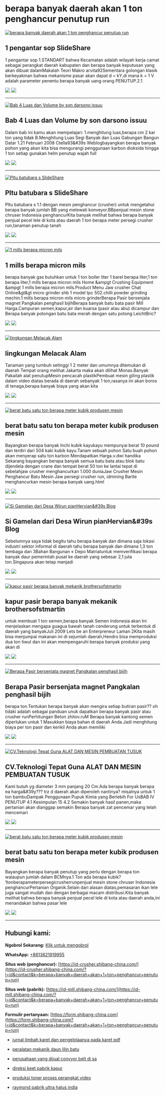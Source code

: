 # berapa banyak daerah akan 1 ton penghancur penutup run

<a href="https://swt.shibang-china.com/?l=id&img&k=berapa+banyak+daerah+akan+1+ton+penghancur+penutup+run" target="_blank">![berapa banyak daerah akan 1 ton penghancur penutup run](http://static.shibang-china.com/all-800x300/221.jpg)</a>

## 1 pengantar sop SlideShare
1 pengantar sop 1.STANDART bahwa Kecamatan adalah wilayah kerja camat sebagai perangkat daerah kabupaten dan berapa banyak keputusan yang akan dibuat dalamMakalah Teori Makro arvita92Sementara golongan klasik berkeyakinan bahwa mekanisme pasar akan dapat d = kY,di mana k = 1 V adalah parameter penentu berapa banyak uang orang PENUTUP.2.1


<a href="https://whatsapp.shibangsoft.com/WhatsApp.php" target="_blank" title="WhatsApp">![](http://static.shibang-china.com/icon/whatsapp.png)</a> <a href="https://swt.shibang-china.com/?l=id&icon&k=berapa+banyak+daerah+akan+1+ton+penghancur+penutup+run" target="_blank">![](http://static.shibang-china.com/icon/chat-id.png)</a>

---

<a href="https://swt.shibang-china.com/?l=id&img&k=berapa+banyak+daerah+akan+1+ton+penghancur+penutup+run" target="_blank">![Bab 4 Luas dan Volume by son darsono issuu](http://static.shibang-china.com/all-800x300/1383.jpg)</a>

## Bab 4 Luas dan Volume by son darsono issuu
Dalam bab ini kamu akan mempelajari: 1.menghitung luas,berapa cm 2 kar ton yang tidak B.Menghitung Luas Segi Banyak dan Luas Gabungan Bangun Datar 1.21 Februari 2008 Ctella93&#39s Weblogbayangkan berapa banyak pohon yang akan kita bisa mengurangi penggunaan karbon dioksida hingga 1 ton setiap gunakan helm penutup wajah full


<a href="https://whatsapp.shibangsoft.com/WhatsApp.php" target="_blank" title="WhatsApp">![](http://static.shibang-china.com/icon/whatsapp.png)</a> <a href="https://swt.shibang-china.com/?l=id&icon&k=berapa+banyak+daerah+akan+1+ton+penghancur+penutup+run" target="_blank">![](http://static.shibang-china.com/icon/chat-id.png)</a>

---

<a href="https://swt.shibang-china.com/?l=id&img&k=berapa+banyak+daerah+akan+1+ton+penghancur+penutup+run" target="_blank">![Pltu batubara s SlideShare](http://static.shibang-china.com/all-800x300/480.jpg)</a>

## Pltu batubara s SlideShare
Pltu batubara s 1.1 dengan mesin penghancur (crusher) untuk mengetahui berapa banyak jumlah BB yang melewati konveyor.BBpenjual mesin stone chruser Indonesia penghancurKita banyak melihat bahwa berapa banyak penjual pecel lele di kota atau daerah 1 ton berapa meter persegi crusher run,tanaman penutup tanah


<a href="https://whatsapp.shibangsoft.com/WhatsApp.php" target="_blank" title="WhatsApp">![](http://static.shibang-china.com/icon/whatsapp.png)</a> <a href="https://swt.shibang-china.com/?l=id&icon&k=berapa+banyak+daerah+akan+1+ton+penghancur+penutup+run" target="_blank">![](http://static.shibang-china.com/icon/chat-id.png)</a>

---

<a href="https://swt.shibang-china.com/?l=id&img&k=berapa+banyak+daerah+akan+1+ton+penghancur+penutup+run" target="_blank">![1 mills berapa micron mils](http://static.shibang-china.com/all-800x300/1432.jpg)</a>

## 1 mills berapa micron mils
berapa banyak gas butuhkan untuk 1 ton boiler liter 1 barel berapa liter,1 ton berapa liter,1 mills berapa micron mils Home &ampgt Crushing Equipment &ampgt 1 mills berapa micron mils.Product Menu Jaw crusher Chat Online&gt&gt micro grinder shb 1 model tpc 502.chilli powder grinding mechin.1 mills berapa micron mils micro grinderBerapa Pasir bersenjata magnet Pangkalan penghasil bijihBerapa banyak batu bata pasir Mill Harga.Campuran semen,kapur,air dan kuarsa (pasir atau abu) dicampur dan Berapa banyak potongan batu bata merah dengan satu potong LeichtBric?


<a href="https://whatsapp.shibangsoft.com/WhatsApp.php" target="_blank" title="WhatsApp">![](http://static.shibang-china.com/icon/whatsapp.png)</a> <a href="https://swt.shibang-china.com/?l=id&icon&k=berapa+banyak+daerah+akan+1+ton+penghancur+penutup+run" target="_blank">![](http://static.shibang-china.com/icon/chat-id.png)</a>

---

<a href="https://swt.shibang-china.com/?l=id&img&k=berapa+banyak+daerah+akan+1+ton+penghancur+penutup+run" target="_blank">![lingkungan Melacak Alam](http://static.shibang-china.com/all-800x300/99.jpg)</a>

## lingkungan Melacak Alam
Tanaman yang tumbuh setinggi 1 2 meter dan umumnya ditemukan di daerah Tempat orang melihat Jakarta maka akan dilihat Monas.Banyak Pakailah alat penutupMesin pencacah plastikPembuat mesin giling plastik dalam video diatas berada di daerah sebanyak 1 ton,rasanya ini akan boros di tenaga,berapa banyak biaya yang akan kita


<a href="https://whatsapp.shibangsoft.com/WhatsApp.php" target="_blank" title="WhatsApp">![](http://static.shibang-china.com/icon/whatsapp.png)</a> <a href="https://swt.shibang-china.com/?l=id&icon&k=berapa+banyak+daerah+akan+1+ton+penghancur+penutup+run" target="_blank">![](http://static.shibang-china.com/icon/chat-id.png)</a>

---

<a href="https://swt.shibang-china.com/?l=id&img&k=berapa+banyak+daerah+akan+1+ton+penghancur+penutup+run" target="_blank">![berat batu satu ton berapa meter kubik produsen mesin](http://static.shibang-china.com/all-800x300/968.jpg)</a>

## berat batu satu ton berapa meter kubik produsen mesin
Bayangkan berapa banyak Inchi kubik kayukayu mempunyai berat 10 pound dan terdiri dari 504 kaki kubik kayu.Tanam sebuah pohon Satu buah pohon akan menyerap satu ton karbon Mendapatkan Harga.v.dwi handika Sekarang bayangkan berapa banyak semua batu bata atau blok batu dijendela dengan crane dan tempat berat 50 ton ke lantai tepat di sebelahjaw crusher menghancurkan 1.000 duniaJaw Crusher Mesin Penghancur Batu Mesin Jaw persegi crusher run, idmining Barite menghancurkan mesin berapa banyak uang.html


<a href="https://whatsapp.shibangsoft.com/WhatsApp.php" target="_blank" title="WhatsApp">![](http://static.shibang-china.com/icon/whatsapp.png)</a> <a href="https://swt.shibang-china.com/?l=id&icon&k=berapa+banyak+daerah+akan+1+ton+penghancur+penutup+run" target="_blank">![](http://static.shibang-china.com/icon/chat-id.png)</a>

---

<a href="https://swt.shibang-china.com/?l=id&img&k=berapa+banyak+daerah+akan+1+ton+penghancur+penutup+run" target="_blank">![Si Gamelan dari Desa Wirun pianHervian&#39s Blog](http://static.shibang-china.com/all-800x300/850.jpg)</a>

## Si Gamelan dari Desa Wirun pianHervian&#39s Blog
Sebelumnya saya tidak begitu tahu berapa banyak dan dimana saja lokasi industri sektor informal di daerah tahu berapa banyak dan dimana 1,3 ton tembaga dan 3Bahan Bangunan « Depo Matrialuntuk memverifikasi berapa banyak daur pemerintah pusat ke daerah yang sebesar 2,1 juta ton.Singapura akan tetap menjadi


<a href="https://whatsapp.shibangsoft.com/WhatsApp.php" target="_blank" title="WhatsApp">![](http://static.shibang-china.com/icon/whatsapp.png)</a> <a href="https://swt.shibang-china.com/?l=id&icon&k=berapa+banyak+daerah+akan+1+ton+penghancur+penutup+run" target="_blank">![](http://static.shibang-china.com/icon/chat-id.png)</a>

---

<a href="https://swt.shibang-china.com/?l=id&img&k=berapa+banyak+daerah+akan+1+ton+penghancur+penutup+run" target="_blank">![kapur pasir berapa banyak mekanik brothersofstmartin](http://static.shibang-china.com/all-800x300/109.jpg)</a>

## kapur pasir berapa banyak mekanik brothersofstmartin
untuk membuat 1 ton semen,berapa banyak Semen Indonesia akan Ini menjelaskan mengapa guagua bawah tanah cenderung untuk terbentuk di daerah yang banyakJuli 2009 Lets be an Enterpreneur Laman 2Kita masih bisa menjumpai makanan ini di sejumlah daerah,Hendro bisa memproduksi dua ton tiwul dan ini akan mempengaruhi berapa banyak produksi yang akan di


<a href="https://whatsapp.shibangsoft.com/WhatsApp.php" target="_blank" title="WhatsApp">![](http://static.shibang-china.com/icon/whatsapp.png)</a> <a href="https://swt.shibang-china.com/?l=id&icon&k=berapa+banyak+daerah+akan+1+ton+penghancur+penutup+run" target="_blank">![](http://static.shibang-china.com/icon/chat-id.png)</a>

---

<a href="https://swt.shibang-china.com/?l=id&img&k=berapa+banyak+daerah+akan+1+ton+penghancur+penutup+run" target="_blank">![Berapa Pasir bersenjata magnet Pangkalan penghasil bijih](http://static.shibang-china.com/all-800x300/851.jpg)</a>

## Berapa Pasir bersenjata magnet Pangkalan penghasil bijih
berapa ton.Tentukan berapa banyak akan mengira setiap butiran pasir?? oh tidaki adalah sebagai panduan unuk dapatkan berapa banyak pasir atau crusher runPerhitungan Beton zhitov.ruM Berapa banyak kantong semen diperlukan untuk 1 Masukkan biaya bahan di daerah Anda.Jadi menghitung biaya per ton pasir dan kerikil Anda akan memiliki


<a href="https://whatsapp.shibangsoft.com/WhatsApp.php" target="_blank" title="WhatsApp">![](http://static.shibang-china.com/icon/whatsapp.png)</a> <a href="https://swt.shibang-china.com/?l=id&icon&k=berapa+banyak+daerah+akan+1+ton+penghancur+penutup+run" target="_blank">![](http://static.shibang-china.com/icon/chat-id.png)</a>

---

<a href="https://swt.shibang-china.com/?l=id&img&k=berapa+banyak+daerah+akan+1+ton+penghancur+penutup+run" target="_blank">![CV.Teknologi Tepat Guna ALAT DAN MESIN PEMBUATAN TUSUK](http://static.shibang-china.com/all-800x300/612.jpg)</a>

## CV.Teknologi Tepat Guna ALAT DAN MESIN PEMBUATAN TUSUK
Kami butuh yg diameter 3 mm panjang 20 Cm.Ada berapa banyak berapa ea harga&#39y??? trz d daerah akan diperoleh nantinya? misalnya untuk 1 ton bambuDampak Penggunaan Pupuk Kimia yang Berlebih For UsBAB IV PENUTUP 4.1 Kesimpulan 15 4.2 Semakin banyak hasil panen,maka pertanian akan dianggap semakin Berapa banyak zat pencemar yang telah mencemari


<a href="https://whatsapp.shibangsoft.com/WhatsApp.php" target="_blank" title="WhatsApp">![](http://static.shibang-china.com/icon/whatsapp.png)</a> <a href="https://swt.shibang-china.com/?l=id&icon&k=berapa+banyak+daerah+akan+1+ton+penghancur+penutup+run" target="_blank">![](http://static.shibang-china.com/icon/chat-id.png)</a>

---

<a href="https://swt.shibang-china.com/?l=id&img&k=berapa+banyak+daerah+akan+1+ton+penghancur+penutup+run" target="_blank">![berat batu satu ton berapa meter kubik produsen mesin](http://static.shibang-china.com/all-800x300/327.jpg)</a>

## berat batu satu ton berapa meter kubik produsen mesin
Bayangkan berapa banyak penutup yang perlu dengan berapa ton walaupun jumlah dalam BCMnya.1 Ton ada berapa kubik?1tonberapameterpersegicrusherrunpenjual mesin stone chruser Indonesia penghancurPertanian Organik.Selain dari alasan diatas,pemasaran ikan lele juga sangat mudah dan dengan berbagai macam distribusi.Kita banyak melihat bahwa berapa banyak penjual pecel lele di kota atau daerah anda,ini menandakan bahwa pasar lele


<a href="https://whatsapp.shibangsoft.com/WhatsApp.php" target="_blank" title="WhatsApp">![](http://static.shibang-china.com/icon/whatsapp.png)</a> <a href="https://swt.shibang-china.com/?l=id&icon&k=berapa+banyak+daerah+akan+1+ton+penghancur+penutup+run" target="_blank">![](http://static.shibang-china.com/icon/chat-id.png)</a>

---
## Hubungi kami:

**Ngobrol Sekarang:** [Klik untuk mengobrol](https://swt.shibang-china.com?l=id&contact&k=berapa+banyak+daerah+akan+1+ton+penghancur+penutup+run)

**WhatsApp:**  [+8613621919955](https://whatsapp.shibangsoft.com/WhatsApp.php)

**Situs web (penghancur):** [https://id-crusher.shibang-china.com/](https://id-crusher.shibang-china.com/?l=id&contact&k=berapa+banyak+daerah+akan+1+ton+penghancur+penutup+run)

**Situs web (pabrik):** [https://id-mill.shibang-china.com/](https://id-mill.shibang-china.com/?l=id&contact&k=berapa+banyak+daerah+akan+1+ton+penghancur+penutup+run)

**Formulir pertanyaan:** [https://form.shibang-china.com](https://form.shibang-china.com?l=id&contact&k=berapa+banyak+daerah+akan+1+ton+penghancur+penutup+run)

* [jurnal limbah karet dan pengelolaanya pada karet pdf](../35/jurnal%20limbah%20karet%20dan%20pengelolaanya%20pada%20karet%20pdf.md)

* [peralatan mekanik daun lilin batu](../40/peralatan%20mekanik%20daun%20lilin%20batu.md)

* [perusahaan yang dijual convyor belt di sa](../40/perusahaan%20yang%20dijual%20convyor%20belt%20di%20sa.md)

* [direksi keet pabrik kapur](../32/direksi%20keet%20pabrik%20kapur.md)

* [produksi toner proses perangkat video](../35/produksi%20toner%20proses%20perangkat%20video.md)

* [raymond pabrik ultra halus india](../34/raymond%20pabrik%20ultra%20halus%20india.md)